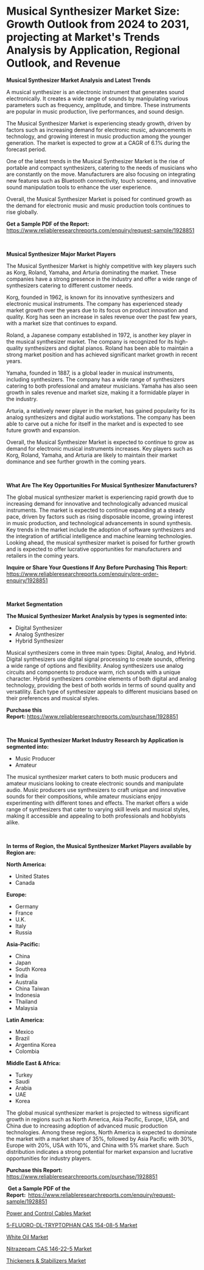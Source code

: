 <p><h1>Musical Synthesizer Market Size: Growth Outlook from 2024 to 2031, projecting at Market's Trends Analysis by Application, Regional Outlook, and Revenue</h1></p><p><strong>Musical Synthesizer Market Analysis and Latest Trends</strong></p>
<p><p>A musical synthesizer is an electronic instrument that generates sound electronically. It creates a wide range of sounds by manipulating various parameters such as frequency, amplitude, and timbre. These instruments are popular in music production, live performances, and sound design.</p><p>The Musical Synthesizer Market is experiencing steady growth, driven by factors such as increasing demand for electronic music, advancements in technology, and growing interest in music production among the younger generation. The market is expected to grow at a CAGR of 6.1% during the forecast period.</p><p>One of the latest trends in the Musical Synthesizer Market is the rise of portable and compact synthesizers, catering to the needs of musicians who are constantly on the move. Manufacturers are also focusing on integrating new features such as Bluetooth connectivity, touch screens, and innovative sound manipulation tools to enhance the user experience.</p><p>Overall, the Musical Synthesizer Market is poised for continued growth as the demand for electronic music and music production tools continues to rise globally.</p></p>
<p><strong>Get a Sample PDF of the Report:&nbsp;</strong> <a href="https://www.reliableresearchreports.com/enquiry/request-sample/1928851">https://www.reliableresearchreports.com/enquiry/request-sample/1928851</a></p>
<p>&nbsp;</p>
<p><strong>Musical Synthesizer Major Market Players</strong></p>
<p><p>The Musical Synthesizer Market is highly competitive with key players such as Korg, Roland, Yamaha, and Arturia dominating the market. These companies have a strong presence in the industry and offer a wide range of synthesizers catering to different customer needs.</p><p>Korg, founded in 1962, is known for its innovative synthesizers and electronic musical instruments. The company has experienced steady market growth over the years due to its focus on product innovation and quality. Korg has seen an increase in sales revenue over the past few years, with a market size that continues to expand.</p><p>Roland, a Japanese company established in 1972, is another key player in the musical synthesizer market. The company is recognized for its high-quality synthesizers and digital pianos. Roland has been able to maintain a strong market position and has achieved significant market growth in recent years.</p><p>Yamaha, founded in 1887, is a global leader in musical instruments, including synthesizers. The company has a wide range of synthesizers catering to both professional and amateur musicians. Yamaha has also seen growth in sales revenue and market size, making it a formidable player in the industry.</p><p>Arturia, a relatively newer player in the market, has gained popularity for its analog synthesizers and digital audio workstations. The company has been able to carve out a niche for itself in the market and is expected to see future growth and expansion.</p><p>Overall, the Musical Synthesizer Market is expected to continue to grow as demand for electronic musical instruments increases. Key players such as Korg, Roland, Yamaha, and Arturia are likely to maintain their market dominance and see further growth in the coming years.</p></p>
<p>&nbsp;</p>
<p><strong>What Are The Key Opportunities For Musical Synthesizer Manufacturers?</strong></p>
<p><p>The global musical synthesizer market is experiencing rapid growth due to increasing demand for innovative and technologically advanced musical instruments. The market is expected to continue expanding at a steady pace, driven by factors such as rising disposable income, growing interest in music production, and technological advancements in sound synthesis. Key trends in the market include the adoption of software synthesizers and the integration of artificial intelligence and machine learning technologies. Looking ahead, the musical synthesizer market is poised for further growth and is expected to offer lucrative opportunities for manufacturers and retailers in the coming years.</p></p>
<p><strong>Inquire or Share Your Questions If Any Before Purchasing This Report:</strong> <a href="https://www.reliableresearchreports.com/enquiry/pre-order-enquiry/1928851">https://www.reliableresearchreports.com/enquiry/pre-order-enquiry/1928851</a></p>
<p>&nbsp;</p>
<p><strong>Market Segmentation</strong></p>
<p><strong>The Musical Synthesizer Market Analysis by types is segmented into:</strong></p>
<p><ul><li>Digital Synthesizer</li><li>Analog Synthesizer</li><li>Hybrid Synthesizer</li></ul></p>
<p><p>Musical synthesizers come in three main types: Digital, Analog, and Hybrid. Digital synthesizers use digital signal processing to create sounds, offering a wide range of options and flexibility. Analog synthesizers use analog circuits and components to produce warm, rich sounds with a unique character. Hybrid synthesizers combine elements of both digital and analog technology, providing the best of both worlds in terms of sound quality and versatility. Each type of synthesizer appeals to different musicians based on their preferences and musical styles.</p></p>
<p><strong>Purchase this Report:&nbsp;</strong><a href="https://www.reliableresearchreports.com/purchase/1928851">https://www.reliableresearchreports.com/purchase/1928851</a></p>
<p>&nbsp;</p>
<p><strong>The Musical Synthesizer Market Industry Research by Application is segmented into:</strong></p>
<p><ul><li>Music Producer</li><li>Amateur</li></ul></p>
<p><p>The musical synthesizer market caters to both music producers and amateur musicians looking to create electronic sounds and manipulate audio. Music producers use synthesizers to craft unique and innovative sounds for their compositions, while amateur musicians enjoy experimenting with different tones and effects. The market offers a wide range of synthesizers that cater to varying skill levels and musical styles, making it accessible and appealing to both professionals and hobbyists alike.</p></p>
<p>&nbsp;</p>
<p><strong>In terms of Region, the Musical Synthesizer Market Players available by Region are:</strong></p>
<p>
    <p> <strong> North America: </strong>
        <ul>
            <li>United States</li>
            <li>Canada</li>
        </ul>
        </p> 
    <p> <strong> Europe: </strong>
        <ul>
            <li>Germany</li>
            <li>France</li>
            <li>U.K.</li>
            <li>Italy</li>
            <li>Russia</li>
        </ul>
        </p> 
    <p> <strong> Asia-Pacific: </strong>
        <ul>
            <li>China</li>
            <li>Japan</li>
            <li>South Korea</li>
            <li>India</li>
            <li>Australia</li>
            <li>China Taiwan</li>
            <li>Indonesia</li>
            <li>Thailand</li>
            <li>Malaysia</li>
        </ul>
        </p> 
    <p> <strong> Latin America: </strong>
        <ul>
            <li>Mexico</li>
            <li>Brazil</li>
            <li>Argentina Korea</li>
            <li>Colombia</li>
        </ul>
        </p> 
    <p> <strong> Middle East & Africa: </strong>
        <ul>
            <li>Turkey</li>
            <li>Saudi</li>
            <li>Arabia</li>
            <li>UAE</li>
            <li>Korea</li>
        </ul>
    </p>
    </p>
<p><p>The global musical synthesizer market is projected to witness significant growth in regions such as North America, Asia Pacific, Europe, USA, and China due to increasing adoption of advanced music production technologies. Among these regions, North America is expected to dominate the market with a market share of 35%, followed by Asia Pacific with 30%, Europe with 20%, USA with 10%, and China with 5% market share. Such distribution indicates a strong potential for market expansion and lucrative opportunities for industry players.</p></p>
<p><strong>Purchase this Report: </strong><a href="https://www.reliableresearchreports.com/purchase/1928851">https://www.reliableresearchreports.com/purchase/1928851</a></p>
<p>&nbsp;<strong>Get a Sample PDF of the Report:&nbsp;&nbsp;</strong><a href="https://www.reliableresearchreports.com/enquiry/request-sample/1928851">https://www.reliableresearchreports.com/enquiry/request-sample/1928851</a></p>
<p><strong></strong></p>
<p><p><a href="https://view.publitas.com/reportprime-1/power-and-control-cables-market-a-comprehensive-report-of-its-market-share-growth-trends-2024-2031/">Power and Control Cables Market</a></p><p><a href="https://five-trouble-98a.notion.site/5-FLUORO-DL-TRYPTOPHAN-CAS-154-08-5-Market-Size-Market-Trends-and-Growth-Outlook-forecasted-for-pe-3933d5974996453ca562b17eb64071c9">5-FLUORO-DL-TRYPTOPHAN CAS 154-08-5 Market</a></p><p><a href="https://view.publitas.com/reportprime-1/decoding-the-white-oil-market-a-deep-dive-into-the-latest-market-trends-market-segmentation-and-competitive-analysis/">White Oil Market</a></p><p><a href="https://ivy-potential-64b.notion.site/Nitrazepam-CAS-146-22-5-Market-Research-Report-Provides-Critical-Insights-that-can-help-Shape-Busine-2140b28658e248338a7c625bdfb75bc3">Nitrazepam CAS 146-22-5 Market</a></p><p><a href="https://nifty-kite-d51.notion.site/Thickeners-Stabilizers-Market-Research-Report-Provides-Critical-Insights-that-can-help-Shape-Busin-69cb13d1321445f1909d44693db1b415">Thickeners & Stabilizers Market</a></p></p>